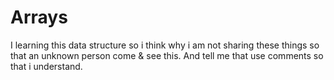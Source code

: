 # Arrays
I learning this data structure so i think why i am not sharing these things so that an unknown person come & see this. And tell me that use comments so that i understand.
